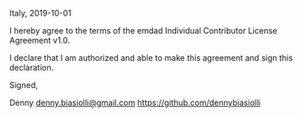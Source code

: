 Italy, 2019-10-01

I hereby agree to the terms of the emdad Individual Contributor License
Agreement v1.0.

I declare that I am authorized and able to make this agreement and sign this
declaration.

Signed,

Denny denny.biasiolli@gmail.com https://github.com/dennybiasiolli
